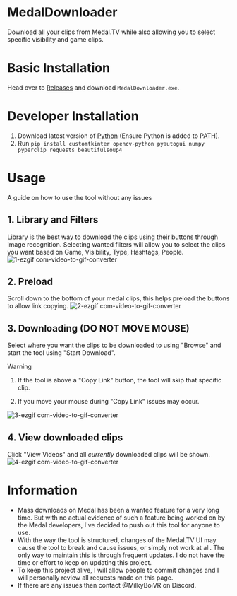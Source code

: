# MedalDownloader
Download all your clips from Medal.TV while also allowing you to select specific visibility and game clips.
# Basic Installation
Head over to [Releases](github.com/MilkyBoiVR/MedalDownloader/releases/latest) and download `MedalDownloader.exe`.
# Developer Installation
1. Download latest version of [Python](https://www.python.org/downloads/) (Ensure Python is added to PATH).
2. Run `pip install customtkinter opencv-python pyautogui numpy pyperclip requests beautifulsoup4`
# Usage
A guide on how to use the tool without any issues
## 1. Library and Filters
Library is the best way to download the clips using their buttons through image recognition. Selecting wanted filters will allow you to select the clips you want based on Game, Visibility, Type, Hashtags, People.
![1-ezgif com-video-to-gif-converter](https://github.com/user-attachments/assets/e1fb2eec-845c-49ea-a793-8ae8d0124a52)
## 2. Preload
Scroll down to the bottom of your medal clips, this helps preload the buttons to allow link copying.
![2-ezgif com-video-to-gif-converter](https://github.com/user-attachments/assets/8ecf6e39-aef4-4155-a869-f6d5e54febfd)
## 3. Downloading (DO NOT MOVE MOUSE)
Select where you want the clips to be downloaded to using "Browse" and start the tool using "Start Download". 
> [!WARNING]
> 1. If the tool is above a "Copy Link" button, the tool will skip that specific clip.
>
> 2. If you move your mouse during "Copy Link" issues may occur.

![3-ezgif com-video-to-gif-converter](https://github.com/user-attachments/assets/44e7c8ce-d7e0-480a-b2a4-1b3d425fcad2)
## 4. View downloaded clips
Click "View Videos" and all *currently* downloaded clips will be shown. 
![4-ezgif com-video-to-gif-converter](https://github.com/user-attachments/assets/45200a58-58d3-417d-98a7-dac24e45e6c3)

# Information
- Mass downloads on Medal has been a wanted feature for a very long time. But with no actual evidence of such a feature being worked on by the Medal developers, I've decided to push out this tool for anyone to use.
- With the way the tool is structured, changes of the Medal.TV UI may cause the tool to break and cause issues, or simply not work at all. The only way to maintain this is through frequent updates. I do not have the time or effort to keep on updating this project.
- To keep this project alive, I will allow people to commit changes and I will personally review all requests made on this page.
- If there are any issues then contact @MilkyBoiVR on Discord.
